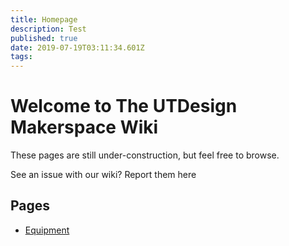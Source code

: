 ```yaml
---
title: Homepage
description: Test
published: true
date: 2019-07-19T03:11:34.601Z
tags: 
---
```


# Welcome to The UTDesign Makerspace Wiki

These pages are still under-construction, but feel free to browse.

See an issue with our wiki? Report them here

## Pages

- [Equipment](/equipment)